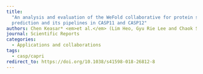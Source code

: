 ```yaml
---
title:
  "An analysis and evaluation of the WeFold collaborative for protein structure
  prediction and its pipelines in CASP11 and CASP12"
authors: Chen Keasar* <em>et al.</em> (Lim Heo, Gyu Rie Lee and Chaok Seok)
journal: Scientific Reports
categories:
  - Applications and collaborations
tags:
  - casp/capri
redirect_to: https://doi.org/10.1038/s41598-018-26812-8
---
```

